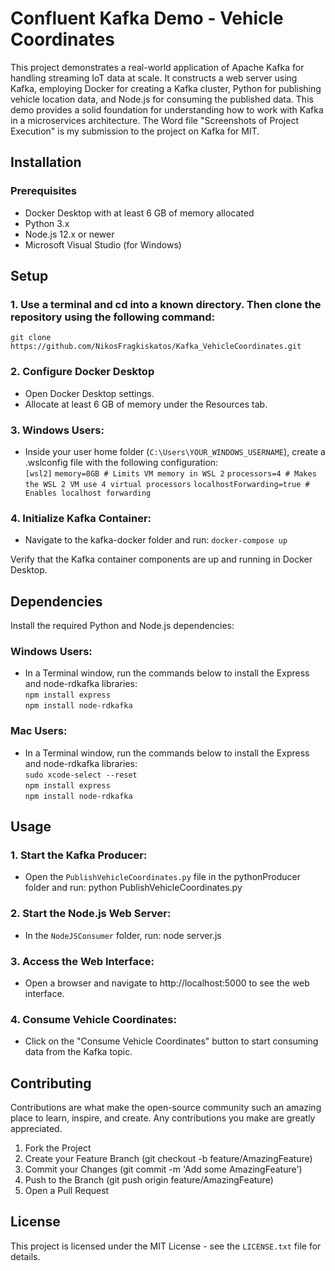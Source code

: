 # Confluent Kafka Demo - Vehicle Coordinates

This project demonstrates a real-world application of Apache Kafka for handling streaming IoT data at scale. It constructs a web server using Kafka, employing Docker for creating a Kafka cluster, Python for publishing vehicle location data, and Node.js for consuming the published data. This demo provides a solid foundation for understanding how to work with Kafka in a microservices architecture. The Word file "Screenshots of Project Execution" is my submission to the project on Kafka for MIT.

## Installation
### Prerequisites
- Docker Desktop with at least 6 GB of memory allocated
- Python 3.x
- Node.js 12.x or newer
- Microsoft Visual Studio (for Windows)

## Setup

### 1. Use a terminal and cd into a known directory. Then clone the repository using the following command:

`git clone https://github.com/NikosFragkiskatos/Kafka_VehicleCoordinates.git`

### 2. Configure Docker Desktop
- Open Docker Desktop settings.
- Allocate at least 6 GB of memory under the Resources tab.

### 3. Windows Users:
- Inside your user home folder (`C:\Users\YOUR_WINDOWS_USERNAME`), create a .wslconfig file with the following configuration:  
`[wsl2]`
`memory=8GB # Limits VM memory in WSL 2`
`processors=4 # Makes the WSL 2 VM use 4 virtual processors`
`localhostForwarding=true # Enables localhost forwarding`

### 4. Initialize Kafka Container:
- Navigate to the kafka-docker folder and run:
`docker-compose up`

Verify that the Kafka container components are up and running in Docker Desktop.

## Dependencies

Install the required Python and Node.js dependencies:  
### Windows Users:

- In a Terminal window, run the commands below to install the Express and node-rdkafka libraries:  
  `npm install express`  
  `npm install node-rdkafka`

### Mac Users:

- In a Terminal window, run the commands below to install the Express and node-rdkafka libraries:  
`sudo xcode-select --reset`  
`npm install express`  
`npm install node-rdkafka`

## Usage

### 1. Start the Kafka Producer:
- Open the `PublishVehicleCoordinates.py` file in the pythonProducer folder and run:
python PublishVehicleCoordinates.py
### 2. Start the Node.js Web Server:
- In the `NodeJSConsumer` folder, run:
node server.js
### 3. Access the Web Interface:

- Open a browser and navigate to http://localhost:5000 to see the web interface.

### 4. Consume Vehicle Coordinates:

- Click on the "Consume Vehicle Coordinates" button to start consuming data from the Kafka topic.

## Contributing

Contributions are what make the open-source community such an amazing place to learn, inspire, and create. Any contributions you make are greatly appreciated.

1. Fork the Project
2. Create your Feature Branch (git checkout -b feature/AmazingFeature)
3. Commit your Changes (git commit -m 'Add some AmazingFeature')
4. Push to the Branch (git push origin feature/AmazingFeature)
5. Open a Pull Request

## License

This project is licensed under the MIT License - see the `LICENSE.txt` file for details.


